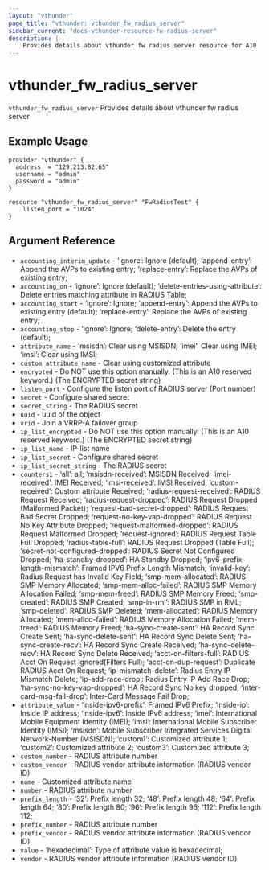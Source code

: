 ```yaml
---
layout: "vthunder"
page_title: "vthunder: vthunder_fw_radius_server"
sidebar_current: "docs-vthunder-resource-fw-radius-server"
description: |-
	Provides details about vthunder fw radius server resource for A10
---
```


# vthunder\_fw\_radius\_server

`vthunder_fw_radius_server` Provides details about vthunder fw radius server
## Example Usage


```hcl
provider "vthunder" {
  address  = "129.213.82.65"
  username = "admin"
  password = "admin"
}

resource "vthunder_fw_radius_server" "FwRadiusTest" {
	listen_port = "1024" 
}
```

## Argument Reference

* `accounting_interim_update` - ‘ignore’: Ignore (default); ‘append-entry’: Append the AVPs to existing entry; ‘replace-entry’: Replace the AVPs of existing entry;
* `accounting_on` - ‘ignore’: Ignore (default); ‘delete-entries-using-attribute’: Delete entries matching attribute in RADIUS Table;
* `accounting_start` - ‘ignore’: Ignore; ‘append-entry’: Append the AVPs to existing entry (default); ‘replace-entry’: Replace the AVPs of existing entry;
* `accounting_stop` - ‘ignore’: Ignore; ‘delete-entry’: Delete the entry (default);
* `attribute_name` - ‘msisdn’: Clear using MSISDN; ‘imei’: Clear using IMEI; ‘imsi’: Clear using IMSI;
* `custom_attribute_name` - Clear using customized attribute
* `encrypted` - Do NOT use this option manually. (This is an A10 reserved keyword.) (The ENCRYPTED secret string)
* `listen_port` - Configure the listen port of RADIUS server (Port number)
* `secret` - Configure shared secret
* `secret_string` - The RADIUS secret
* `uuid` - uuid of the object
* `vrid` - Join a VRRP-A failover group
* `ip_list_encrypted` - Do NOT use this option manually. (This is an A10 reserved keyword.) (The ENCRYPTED secret string)
* `ip_list_name` - IP-list name
* `ip_list_secret` - Configure shared secret
* `ip_list_secret_string` - The RADIUS secret
* `counters1` - ‘all’: all; ‘msisdn-received’: MSISDN Received; ‘imei-received’: IMEI Received; ‘imsi-received’: IMSI Received; ‘custom-received’: Custom attribute Received; ‘radius-request-received’: RADIUS Request Received; ‘radius-request-dropped’: RADIUS Request Dropped (Malformed Packet); ‘request-bad-secret-dropped’: RADIUS Request Bad Secret Dropped; ‘request-no-key-vap-dropped’: RADIUS Request No Key Attribute Dropped; ‘request-malformed-dropped’: RADIUS Request Malformed Dropped; ‘request-ignored’: RADIUS Request Table Full Dropped; ‘radius-table-full’: RADIUS Request Dropped (Table Full); ‘secret-not-configured-dropped’: RADIUS Secret Not Configured Dropped; ‘ha-standby-dropped’: HA Standby Dropped; ‘ipv6-prefix-length-mismatch’: Framed IPV6 Prefix Length Mismatch; ‘invalid-key’: Radius Request has Invalid Key Field; ‘smp-mem-allocated’: RADIUS SMP Memory Allocated; ‘smp-mem-alloc-failed’: RADIUS SMP Memory Allocation Failed; ‘smp-mem-freed’: RADIUS SMP Memory Freed; ‘smp-created’: RADIUS SMP Created; ‘smp-in-rml’: RADIUS SMP in RML; ‘smp-deleted’: RADIUS SMP Deleted; ‘mem-allocated’: RADIUS Memory Allocated; ‘mem-alloc-failed’: RADIUS Memory Allocation Failed; ‘mem-freed’: RADIUS Memory Freed; ‘ha-sync-create-sent’: HA Record Sync Create Sent; ‘ha-sync-delete-sent’: HA Record Sync Delete Sent; ‘ha-sync-create-recv’: HA Record Sync Create Received; ‘ha-sync-delete-recv’: HA Record Sync Delete Received; ‘acct-on-filters-full’: RADIUS Acct On Request Ignored(Filters Full); ‘acct-on-dup-request’: Duplicate RADIUS Acct On Request; ‘ip-mismatch-delete’: Radius Entry IP Mismatch Delete; ‘ip-add-race-drop’: Radius Entry IP Add Race Drop; ‘ha-sync-no-key-vap-dropped’: HA Record Sync No key dropped; ‘inter-card-msg-fail-drop’: Inter-Card Message Fail Drop;
* `attribute_value` - ‘inside-ipv6-prefix’: Framed IPv6 Prefix; ‘inside-ip’: Inside IP address; ‘inside-ipv6’: Inside IPv6 address; ‘imei’: International Mobile Equipment Identity (IMEI); ‘imsi’: International Mobile Subscriber Identity (IMSI); ‘msisdn’: Mobile Subscriber Integrated Services Digital Network-Number (MSISDN); ‘custom1’: Customized attribute 1; ‘custom2’: Customized attribute 2; ‘custom3’: Customized attribute 3;
* `custom_number` - RADIUS attribute number
* `custom_vendor` - RADIUS vendor attribute information (RADIUS vendor ID)
* `name` - Customized attribute name
* `number` - RADIUS attribute number
* `prefix_length` - ‘32’: Prefix length 32; ‘48’: Prefix length 48; ‘64’: Prefix length 64; ‘80’: Prefix length 80; ‘96’: Prefix length 96; ‘112’: Prefix length 112;
* `prefix_number` - RADIUS attribute number
* `prefix_vendor` - RADIUS vendor attribute information (RADIUS vendor ID)
* `value` - ‘hexadecimal’: Type of attribute value is hexadecimal;
* `vendor` - RADIUS vendor attribute information (RADIUS vendor ID)

